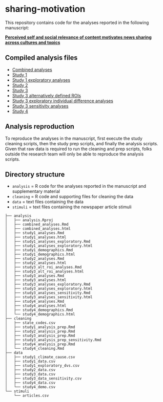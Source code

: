 # sharing-motivation
This repository contains code for the analyses reported in the following manuscript:

**[Perceived self and social relevance of content motivates news sharing across cultures and topics]([https://osf.io/preprints/psyarxiv/z8946](https://doi.org/10.1093/pnasnexus/pgaf019))**


## Compiled analysis files

* [Combined analyses](https://cnlab.github.io/sharing-motivation/analysis/combined_analyses)
* [Study 1](https://cnlab.github.io/sharing-motivation/analysis/study1_analyses)
* [Study 1 exploratory analyses](https://cnlab.github.io/sharing-motivation/analysis/study1_analyses_exploratory)
* [Study 2](https://cnlab.github.io/sharing-motivation/analysis/study2_analyses)
* [Study 3](https://cnlab.github.io/sharing-motivation/analysis/study3_analyses)
* [Study 3 alternatively defined ROIs](https://cnlab.github.io/sharing-motivation/analysis/study3_alt_roi_analyses)
* [Study 3 exploratory individual difference analyses](https://cnlab.github.io/sharing-motivation/analysis/study3_analyses_exploratory)
* [Study 3 sensitivity analyses](https://cnlab.github.io/sharing-motivation/analysis/study3_analyses_sensitivity)
* [Study 4](https://cnlab.github.io/sharing-motivation/analysis/study4_analyses)

## Analysis reproduction

To reproduce the analyses in the manuscript, first execute the study cleaning scripts, then the study prep scripts, and finally the analysis scripts. Given that raw data is required to run the cleaning and prep scripts, folks outside the research team will only be able to reproduce the analysis scripts.

## Directory structure

* `analysis` = R code for the analyses reported in the manuscript and supplementary material
* `cleaning` = R code and supporting files for cleaning the data
* `data` = text files containing the data
* `stimuli` = text files containing the newspaper article stimuli

```
├── analysis
│	├── analysis.Rproj
│	├── combined_analyses.Rmd
│	├── combined_analyses.html
│	├── study1_analyses.Rmd
│	├── study1_analyses.html
│	├── study1_analyses_exploratory.Rmd
│	├── study1_analyses_exploratory.html
│	├── study1_demographics.Rmd
│	├── study1_demographics.html
│	├── study2_analyses.Rmd
│	├── study2_analyses.html
│	├── study3_alt_roi_analyses.Rmd
│	├── study3_alt_roi_analyses.html
│	├── study3_analyses.Rmd
│	├── study3_analyses.html
│	├── study3_analyses_exploratory.Rmd
│	├── study3_analyses_exploratory.html
│	├── study3_analyses_sensitivity.Rmd
│	├── study3_analyses_sensitivity.html
│	├── study4_analyses.Rmd
│	├── study4_analyses.html
│	├── study4_demographics.Rmd
│	└── study4_demographics.html
├── cleaning
│	├── state_codes.csv
│	├── study1_analysis_prep.Rmd
│	├── study2_analysis_prep.Rmd
│	├── study3_analysis_prep.Rmd
│	├── study3_analysis_prep_sensitivity.Rmd
│	├── study4_analysis_prep.Rmd
│	└── study4_cleaning.Rmd
├── data
│	├── study1_climate_cause.csv
│	├── study1_data.csv
│	├── study1_exploratory_dvs.csv
│	├── study2_data.csv
│	├── study3_data.csv
│	├── study3_data_sensitivity.csv
│	├── study4_data.csv
│	└── study4_demo.csv
└── stimuli
    └── articles.csv
```
